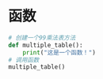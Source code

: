 # 函数


```python
# 创建一个99乘法表方法
def multiple_table():
    print("这是一个函数！")
# 调用函数
multiple_table()
```

